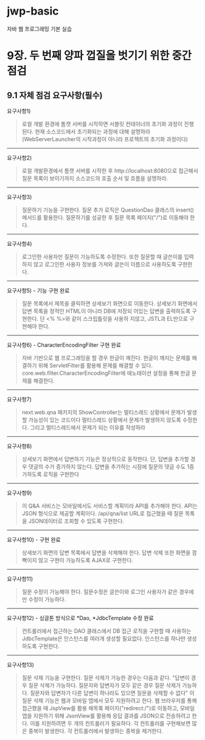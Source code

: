 # jwp-basic
자바 웹 프로그래밍 기본 실습

# 9장. 두 번째 양파 껍질을 벗기기 위한 중간 점검
## 9.1 자체 점검 요구사항(필수)

요구사항1)
> 로컬 개발 환경에 톰캣 서버를 시작하면 서블릿 컨테이너의 초기화 과정이 진행된다.
> 현재 소스코드에서 초기화되는 과정에 대해 설명하라 (WebServerLauncher의 시작과정이 아니라 프로젝트의 초기화 과정이다)

---
요구사항2) 
> 로컬 개발환경에서 톰캣 서버를 시작한 후 http://localhost:8080으로 접근해서 질문 목록이 보이기까지 소스코드의 호출 순서 및 흐름을 설명하라.


---
요구사항3)
> 질문하기 기능을 구현한다.
> 질문 추가 로직은 QuestionDao 클래스의 insert()메서드를 활용한다.
> 질문하기를 성공한 후 질문 목록 페이지("/")로 이동해야 한다.

---
요구사항4)
> 로그인한 사용자만 질문이 가능하도록 수정한다.
> 또한 질문할 때 글쓴이를 입력하지 않고 로그인한 사용자 정보를 가져와 글쓴이 이름으로 사용하도록 구현한다.

---
요구사항5) - 기능 구현 완료 
> 질문 목록에서 제목을 클릭하면 상세보기 화면으로 이동한다.
> 상세보기 화면에서 답변 목록을 정적인 HTML이 아니라 DB에 저장되 어있는 답변을 출력하도록 구현한다.
> 단 <% %>와 같이 스크립틀릿을 사용하 지않고, JSTL과 EL만으로 구현해야 한다.

---
요구사항6) - CharacterEncodingFilter 구현 완료
> 자바 기반으로 웹 프로그래밍을 할 경우 한글이 깨진다. 
> 한글이 깨지는 문제를 해결하기 위해 ServletFilter를 활용해 문제를 해결할 수 있다.
> core.web.filter.CharacterEncodingFilter에 애노테이션 설정을 통해 한글 문제를 해결한다.

---
요구사항7)
> next.web.qna 패키지의 ShowController는 멀티스레드 상황에서 문제가 발생할 가능성이 있는 코드이다
> 멀티스레드 상황에서 문제가 발생하지 않도록 수정한다.
> 그리고 멀티스레드에서 문제가 되는 이유를 작성하라

---
요구사항8)
> 상세보기 화면에서 답변하기 기능은 정상적으로 동작한다.
> 단, 답변을 추가할 경우 댓글의 수가 증가하지 않는다.
> 답변을 추가하는 시점에 질문의 댓글 수도 1증가하도록 로직을 구현한다

---
요구사항9)
> 이 Q&A 서비스는 모바일에서도 서비스할 계획이라 API를 추가해야 한다.
> API는 JSON 형식으로 제공할 계획이다. /api/qna/list URL로 접근했을 때 질문 목록을 JSON데이터로 조회할 수 있도록 구현한다.

---
요구사항10) - 구현 완료
> 상세보기 화면의 답변 목록에서 답변을 삭제해야 한다.
> 답변 삭제 또한 화면을 깜빡이지 않고 구현이 가능하도록 AJAX로 구현한다.

---
요구사항11)
> 질문 수정이 가능해야 한다. 질문수정은 글쓴이와 로그인 사용자가 같은 경우에만 수정이 가능하다.

---
요구사항12) - 싱글톤 방식으로 *Dao, *JdbcTemplate 수정 완료
> 컨트롤러에서 접근하는 DAO 클래스에서 DB 접근 로직을 구현할 때 사용하는 JdbcTemplate은 인스턴스를 여러개 생성할 필요없다.
> 인스턴스를 하나만 생성하도록 구현한다.

---
요구사항13) 
> 질문 삭제 기능을 구현한다. 질문 삭제가 가능한 경우는 다음과 같다.
> "답변이 경우 질문 삭제가 가능하다. 질문자와 답변자가 모두 같은 경우 질문 삭제가 가능하다. 질문자와 답변자가 다른 답변이 하나라도 있으면 질문을 삭제할 수 없다"
> 이 질문 삭제 기능은 웹과 모바일 앱에서 모두 지원하려고 한다.
> 웹 브라우저를 통해 접근했을 때 JspView를 활용 해목록 페이지("redirect:/")로 이동하고,
> 모바일 앱을 지원하기 위해 JsonView를 활용해 응답 결과를 JSON으로 전송하려고 한다.
> 이를 지원하려면 두 개의 컨트롤러가 필요하다. 각 컨트롤러를 구현해보면 많은 중복이 발생한다. 각 컨트롤러에서 발생하는 중복을 제거한다.
